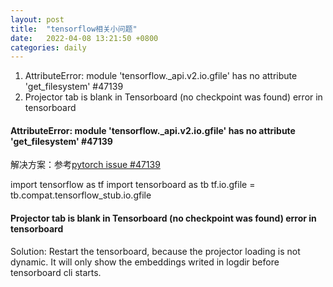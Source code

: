 ```yaml
---
layout: post
title:  "tensorflow相关小问题"
date:   2022-04-08 13:21:50 +0800
categories: daily
---
```


1.  AttributeError: module 'tensorflow._api.v2.io.gfile' has no attribute 'get_filesystem' #47139 
2.  Projector tab is blank in Tensorboard (no checkpoint was found) error in tensorboard

#### AttributeError: module 'tensorflow._api.v2.io.gfile' has no attribute 'get_filesystem' #47139 
解决方案：参考[pytorch issue #47139][pytorch]

import tensorflow as tf
import tensorboard as tb
tf.io.gfile = tb.compat.tensorflow_stub.io.gfile

[pytorch]: https://github.com/pytorch/pytorch/issues/47139

#### Projector tab is blank in Tensorboard (no checkpoint was found) error in tensorboard

Solution: Restart the tensorboard, because the projector loading is not dynamic. It will only show the embeddings writed in logdir before tensorboard cli starts.
